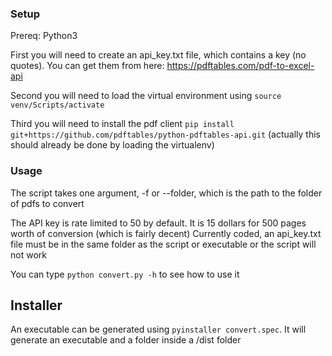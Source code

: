 ### Setup

Prereq: Python3

First you will need to create an api_key.txt file, which contains a key (no quotes). You can get them from here: https://pdftables.com/pdf-to-excel-api

Second you will need to load the virtual environment using `source venv/Scripts/activate`

Third you will need to install the pdf client `pip install git+https://github.com/pdftables/python-pdftables-api.git` (actually this should already be done by loading the virtualenv)

### Usage

The script takes one argument, -f or --folder, which is the path to the folder of pdfs to convert

The API key is rate limited to 50 by default. It is 15 dollars for 500 pages worth of conversion (which is fairly decent)
Currently coded, an api_key.txt file must be in the same folder as the script or executable or the script will not work

You can type `python convert.py -h` to see how to use it

## Installer

An executable can be generated using `pyinstaller convert.spec`. It will generate an executable and a folder inside a /dist folder
